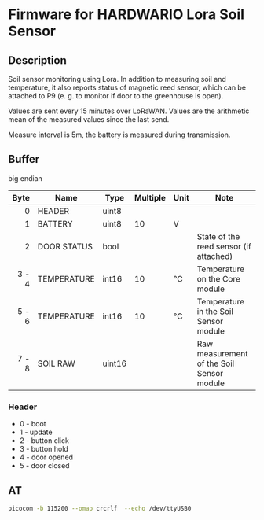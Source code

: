 # Firmware for HARDWARIO Lora Soil Sensor

## Description

Soil sensor monitoring using Lora. In addition to measuring soil and temperature, it also reports status of magnetic reed sensor, which can be attached to P9 (e. g. to monitor if door to the greenhouse is open).

Values are sent every 15 minutes over LoRaWAN. Values are the arithmetic mean of the measured values since the last send.

Measure interval is 5m, the battery is measured during transmission.

## Buffer
big endian

| Byte    | Name        | Type   | Multiple | Unit   | Note
| ------: | ----------- | ------ | -------- | ------ | ---------
|       0 | HEADER      | uint8  |          |        |
|       1 | BATTERY     | uint8  | 10       | V      |
|       2 | DOOR STATUS | bool   |          |        | State of the reed sensor (if attached)
|  3 -  4 | TEMPERATURE | int16  | 10       | °C     | Temperature on the Core module
|  5 -  6 | TEMPERATURE | int16  | 10       | °C     | Temperature in the Soil Sensor module
|  7 -  8 | SOIL RAW    | uint16 |          |        | Raw measurement of the Soil Sensor module

### Header

* 0 - boot
* 1 - update
* 2 - button click
* 3 - button hold
* 4 - door opened
* 5 - door closed

## AT

```sh
picocom -b 115200 --omap crcrlf  --echo /dev/ttyUSB0
```
